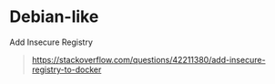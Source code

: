 # Debian-like

Add Insecure Registry 
> https://stackoverflow.com/questions/42211380/add-insecure-registry-to-docker
